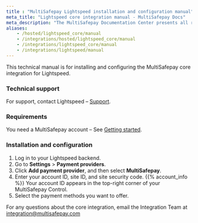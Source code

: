 ```yaml
---
title : "MultiSafepay Lightspeed installation and configuration manual"
meta_title: "Lightspeed core integration manual - MultiSafepay Docs"
meta_description: "The MultiSafepay Documentation Center presents all relevant information about our Plugins and API. You can also find support pages for payment methods, tools and general questions as well as the contact details of our Support and Integration Teams."
aliases: 
    - /hosted/lightspeed_core/manual
    - /integrations/hosted/lightspeed_core/manual
    - /integrations/lightspeed_core/manual
    - /integrations/lightspeed/manual
---
```


This technical manual is for installing and configuring the MultiSafepay core integration for Lightspeed.

### Technical support
For support, contact Lightspeed – [Support](https://www.lightspeedhq.nl/support).

### Requirements
You need a MultiSafepay account – See [Getting started](/guides/getting-started/).

### Installation and configuration
1. Log in to your Lightspeed backend.
2. Go to **Settings** > **Payment providers**.
2. Click **Add payment provider**, and then select **MultiSafepay**.
3. Enter your account ID, site ID, and site security code. {{% account_info %}}
Your account ID appears in the top-right corner of your MultiSafepay Control.
4. Select the payment methods you want to offer.

For any questions about the core integration, email the Integration Team at <integration@multisafepay.com>
